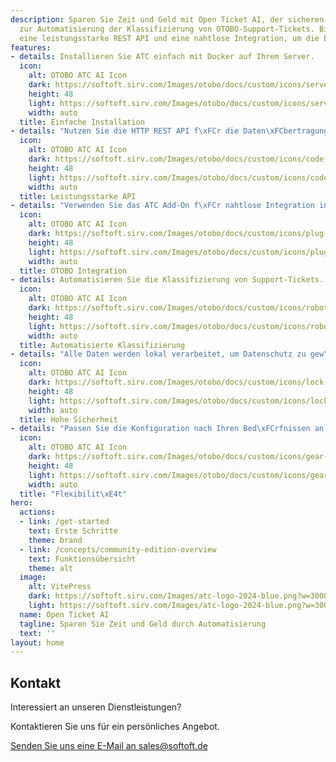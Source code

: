 ```yaml
---
description: Sparen Sie Zeit und Geld mit Open Ticket AI, der sicheren, On-Premise-KI-Lösung
  zur Automatisierung der Klassifizierung von OTOBO-Support-Tickets. Bietet eine einfache Docker-Installation,
  eine leistungsstarke REST API und eine nahtlose Integration, um die Effizienz Ihres Helpdesks zu steigern.
features:
- details: Installieren Sie ATC einfach mit Docker auf Ihrem Server.
  icon:
    alt: OTOBO ATC AI Icon
    dark: https://softoft.sirv.com/Images/otobo/docs/custom/icons/server-solid.png?h=48&q=100&colorlevel.white=0
    height: 48
    light: https://softoft.sirv.com/Images/otobo/docs/custom/icons/server-solid.png?h=48&q=100
    width: auto
  title: Einfache Installation
- details: "Nutzen Sie die HTTP REST API f\xFCr die Daten\xFCbertragung und Modellverwaltung."
  icon:
    alt: OTOBO ATC AI Icon
    dark: https://softoft.sirv.com/Images/otobo/docs/custom/icons/code-solid.png?h=48&q=100&colorlevel.white=0
    height: 48
    light: https://softoft.sirv.com/Images/otobo/docs/custom/icons/code-solid.png?h=48&q=100
    width: auto
  title: Leistungsstarke API
- details: "Verwenden Sie das ATC Add-On f\xFCr nahtlose Integration in OTOBO."
  icon:
    alt: OTOBO ATC AI Icon
    dark: https://softoft.sirv.com/Images/otobo/docs/custom/icons/plug-solid.png?h=48&q=100&colorlevel.white=0
    height: 48
    light: https://softoft.sirv.com/Images/otobo/docs/custom/icons/plug-solid.png?h=48&q=100
    width: auto
  title: OTOBO Integration
- details: Automatisieren Sie die Klassifizierung von Support-Tickets.
  icon:
    alt: OTOBO ATC AI Icon
    dark: https://softoft.sirv.com/Images/otobo/docs/custom/icons/robot-solid.png?h=48&q=100&colorlevel.white=0
    height: 48
    light: https://softoft.sirv.com/Images/otobo/docs/custom/icons/robot-solid.png?h=48&q=100
    width: auto
  title: Automatisierte Klassifizierung
- details: "Alle Daten werden lokal verarbeitet, um Datenschutz zu gew\xE4hrleisten."
  icon:
    alt: OTOBO ATC AI Icon
    dark: https://softoft.sirv.com/Images/otobo/docs/custom/icons/lock-solid.png?h=48&q=100&colorlevel.white=0
    height: 48
    light: https://softoft.sirv.com/Images/otobo/docs/custom/icons/lock-solid.png?h=48&q=100
    width: auto
  title: Hohe Sicherheit
- details: "Passen Sie die Konfiguration nach Ihren Bed\xFCrfnissen an."
  icon:
    alt: OTOBO ATC AI Icon
    dark: https://softoft.sirv.com/Images/otobo/docs/custom/icons/gear-solid.png?h=48&q=100&colorlevel.white=0
    height: 48
    light: https://softoft.sirv.com/Images/otobo/docs/custom/icons/gear-solid.png?h=48&q=100
    width: auto
  title: "Flexibilit\xE4t"
hero:
  actions:
  - link: /get-started
    text: Erste Schritte
    theme: brand
  - link: /concepts/community-edition-overview
    text: Funktionsübersicht
    theme: alt
  image:
    alt: VitePress
    dark: https://softoft.sirv.com/Images/atc-logo-2024-blue.png?w=300&q=100
    light: https://softoft.sirv.com/Images/atc-logo-2024-blue.png?w=300&q=100
  name: Open Ticket AI
  tagline: Sparen Sie Zeit und Geld durch Automatisierung
  text: ''
layout: home
---
```

<OTAIPredictionDemo/>

<ServicePackagesComponent/>

<SupportPlansComponent/>




## Kontakt

<div class="text-center mt-8">
  <p class="text-lg font-semibold">Interessiert an unseren Dienstleistungen?</p>
  <p class="text-gray-600">Kontaktieren Sie uns für ein persönliches Angebot.</p>
  <a href="mailto:sales@softoft.de" class="mt-4 inline-block bg-blue-600 text-white px-6 py-3 rounded hover:bg-blue-700 transition-colors">
    Senden Sie uns eine E-Mail an sales@softoft.de
  </a>
</div>